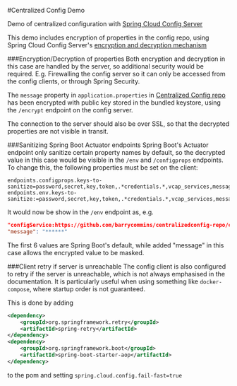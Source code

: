 #Centralized Config Demo

Demo of centralized configuration with [Spring Cloud Config Server](https://cloud.spring.io/spring-cloud-config/spring-cloud-config.html)

This demo includes encryption of properties in the config repo, using Spring Cloud Config Server's [encryption and decryption mechanism](https://cloud.spring.io/spring-cloud-config/spring-cloud-config.html#_encryption_and_decryption)

###Encryption/Decryption of properties
Both encryption and decryption in this case are handled by the server, so additional security would be required.
E.g. Firewalling the config server so it can only be accessed from the config clients, or through Spring Security.


The `message` property in `application.properties` in [Centralized Config repo](https://github.com/barrycommins/centralizedconfig-repo) has been encrypted with public key stored in the bundled keystore, using the `/encrypt` endpoint on the config server.


The connection to the server should also be over SSL, so that the decrypted properties are not visible in transit.

###Sanitizing Spring Boot Actuator endpoints
Spring Boot's Actuator endpoint only sanitize certain property names by default, 
so the decrypted value in this case would be visible in the `/env` and `/configprops` endpoints.
To change this, the following properties must be set on the client:

```properties
endpoints.configprops.keys-to-sanitize=password,secret,key,token,.*credentials.*,vcap_services,message
endpoints.env.keys-to-sanitize:=password,secret,key,token,.*credentials.*,vcap_services,message
```

It would now be show in the `/env` endpoint as, e.g.

```json
"configService:https://github.com/barrycommins/centralizedconfig-repo/config-client.yml": {
"message": "******"
```


The first 6 values are Spring Boot's default, while added "message" in this case allows the encrypted value to be masked.

###Client retry if server is unreachable
The config client is also configured to retry if the server is unreachable, which is not always emphasised in the documentation.
It is particularly useful when using something like `docker-compose`, where startup order is not guaranteed.


This is done by adding
```xml
<dependency>
    <groupId>org.springframework.retry</groupId>
    <artifactId>spring-retry</artifactId>
</dependency>
<dependency>
    <groupId>org.springframework.boot</groupId>
    <artifactId>spring-boot-starter-aop</artifactId>
</dependency>    
```
to the pom and setting `spring.cloud.config.fail-fast=true`
